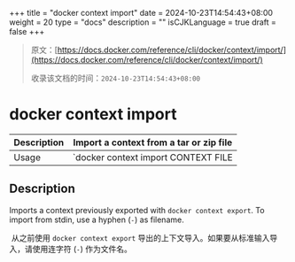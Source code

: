 +++
title = "docker context import"
date = 2024-10-23T14:54:43+08:00
weight = 20
type = "docs"
description = ""
isCJKLanguage = true
draft = false
+++

> 原文：[https://docs.docker.com/reference/cli/docker/context/import/](https://docs.docker.com/reference/cli/docker/context/import/)
>
> 收录该文档的时间：`2024-10-23T14:54:43+08:00`

# docker context import

| Description | Import a context from a tar or zip file |
| :---------- | --------------------------------------- |
| Usage       | `docker context import CONTEXT FILE|-`  |

## Description

Imports a context previously exported with `docker context export`. To import from stdin, use a hyphen (`-`) as filename.

​	从之前使用 `docker context export` 导出的上下文导入。如果要从标准输入导入，请使用连字符 (`-`) 作为文件名。
